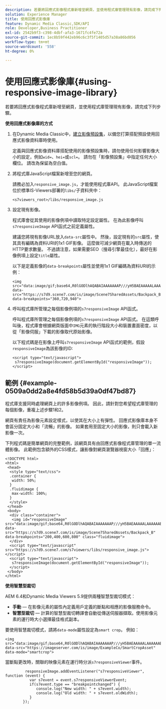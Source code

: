 ```yaml
---
description: 若要將回應式影像程式庫新增至網頁，並使用程式庫管理現有影像，請完成下列步驟。
solution: Experience Manager
title: 使用回應式影像庫
feature: Dynamic Media Classic,SDK/API
role: Developer,Business Practitioner
exl-id: 2542b9f3-c398-4dbf-afa3-1671fc4fe72a
source-git-commit: 1ec8b59f442eb96c6c3f5f1405d57a38a86bd056
workflow-type: tm+mt
source-wordcount: '558'
ht-degree: 0%

---
```


# 使用回應式影像庫{#using-responsive-image-library}

若要將回應式影像程式庫新增至網頁，並使用程式庫管理現有影像，請完成下列步驟。

**使用回應式影像庫的方式**

1. 在Dynamic Media Classic中，[建立影像預設集](https://experienceleague.adobe.com/docs/dynamic-media-classic/using/image-sizing/setting-image-presets.html#image-sizing)，以備您打算搭配預設使用回應式影像資料庫時使用。

   定義與回應式影像資料庫搭配使用的影像預設集時，請勿使用任何影響影像大小的設定，例如`wid=`、`hei=`或`scl=`。 請勿在「影像預設集」中指定任何大小欄位。 請改為保留為空白值。
1. 將程式庫JavaScript檔案新增至您的網頁。

   請務必加入`responsive_image.js`，才能使用程式庫API。 此JavaScript檔案位於標準IS-Viewers部署的`libs/`子資料夾中：

   `<s7viewers_root>/libs/responsive_image.js`
1. 設定現有影像。

   程式庫會從其使用的影像例項中讀取特定設定屬性。 在為此影像呼叫`s7responsiveImage` API函式之前定義屬性。

   建議您將現有影像URL放入`data-src`屬性中。 然後，設定現有的`src`屬性，使其具有編碼為資料URI的1x1 GIF影像。 這麼做可減少網頁在載入時傳送的HTTP要求數量。 不過請注意，如果需要SEO（搜尋引擎最佳化），最好在影像例項上設定`title`屬性。

   以下是定義影像的`data-breakpoints`屬性並使用1x1 GIF編碼為資料URI的示例：

   ```
   <img src="data:image/gif;base64,R0lGODlhAQABAIAAAAAAAP///yH5BAEAAAAALAAAAAABAAEAAAIBRAA7" data-src="https://s7d9.scene7.com/is/image/Scene7SharedAssets/Backpack_B" data-breakpoints="360,720,940">
   ```

1. 呼叫程式庫所管理之每個影像例項的`s7responsiveImage` API函式。

   呼叫程式庫所管理之每個影像例項的`s7responsiveImage` API函式。 在這類呼叫後，程式庫會根據網頁版面中`IMG`元素的執行階段大小和裝置畫面密度，以從「影像伺服」下載的影像取代原始影像。

   以下程式碼是在影像上呼叫`s7responsiveImage` API函式的範例，假設`responsiveImage`為該影像的ID:

   ```
   <script type="text/javascript"> 
    s7responsiveImage(document.getElementById("responsiveImage")); 
   </script>
   ```

## 範例 {#example-0509a0dd2a8e4fd58b5d39a0df47bd87}

程式庫支援同時處理網頁上的許多影像例項。 因此，請針對您希望程式庫管理的每個影像，重複上述步驟1和2。

網頁有責任為影像元素設定樣式，以使其在大小上有彈性。 回應式影像庫本身不會區分固定大小和「流暢」的影像。 如果套用至固定大小的影像，則只會載入新影像一次。

下列程式碼是簡單網頁的完整範例，該網頁具有由回應式影像程式庫管理的單一流體影像。 此範例包含額外的CSS樣式，讓影像對網頁瀏覽器視窗大小「回應」：

```
<!DOCTYPE html> 
<html> 
 <head> 
  <style type="text/css"> 
  .container { 
   width: 50%; 
  } 
  .fluidimage { 
   max-width: 100%; 
  } 
  </style> 
 </head> 
 <body> 
  <div class="container"> 
   <img id="responsiveImage" src="data:image/gif;base64,R0lGODlhAQABAIAAAAAAAP///yH5BAEAAAAALAAAAAABAAEAAAIBRAA7" data-src="https://s7d9.scene7.com/is/image/Scene7SharedAssets/Backpack_B" data-breakpoints="200,400,600,800" class="fluidimage"> 
  </div> 
  <script type="text/javascript" src="https://s7d9.scene7.com/s7viewers/libs/responsive_image.js"></script> 
  <script type="text/javascript"> 
   s7responsiveImage(document.getElementById("responsiveImage")); 
  </script> 
 </body> 
</html>
```

**使用智慧型裁切**

AEM 6.4和Dynamic Media Viewers 5.9提供兩種智慧型裁切模式：

* **手動**  — 在影像元素的屬性內定義用戶定義的斷點和相應的影像服務命令。
* **智慧型裁切**  — 計算的智慧型裁切轉譯會自動從傳送伺服器擷取。使用影像元素的運行時大小選擇最佳格式副本。

要使用智慧裁切模式，請將`data-mode`屬性設定為`smart crop`。 例如：

```
<img 
src="data:image/gif;base64,R0lGODlhAQABAIAAAAAAAP///yH5BAEAAAAALAAAAAABAAEAAAIBRAA7" 
data-src="https://imageserver.com/is/image/ExampleCo/SmartCropAsset" 
data-mode="smartcrop">
```

當斷點更改時，關聯的映像元素在運行時分派`s7responsiveViewer`事件。

```
         responsiveImage.addEventListener("s7responsiveViewer", function (event) { 
           var s7event = event.s7responsiveViewerEvent; 
           if(s7event.type == "breakpointchanged") { 
              console.log("New width: " + s7event.width); 
              console.log("Old width: " + s7event.oldWidth); 
           } 
        });
```
